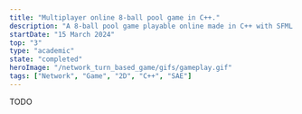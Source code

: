 ```yaml
---
title: "Multiplayer online 8-ball pool game in C++."
description: "A 8-ball pool game playable online made in C++ with SFML."
startDate: "15 March 2024"
top: "3"
type: "academic"
state: "completed"
heroImage: "/network_turn_based_game/gifs/gameplay.gif"
tags: ["Network", "Game", "2D", "C++", "SAE"]
---
```


TODO